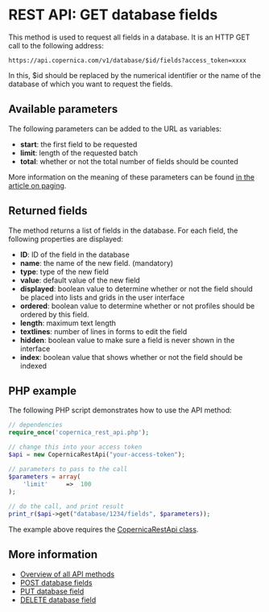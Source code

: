 # REST API: GET database fields

This method is used to request all fields in a database. It is an HTTP 
GET call to the following address:

`https://api.copernica.com/v1/database/$id/fields?access_token=xxxx`

In this, $id should be replaced by the numerical identifier or the name 
of the database of which you want to request the fields.

## Available parameters

The following parameters can be added to the URL as variables:

- **start**: the first field to be requested
- **limit**: length of the requested batch
- **total**: whether or not the total number of fields should be counted

More information on the meaning of these parameters can be found [in the article on paging](rest-paging).

## Returned fields

The method returns a list of fields in the database. For each field, 
the following properties are displayed:

- **ID**: ID of the field in the database
- **name**: the name of the new field. (mandatory)
- **type**: type of the new field
- **value**: default value of the new field
- **displayed**: boolean value to determine whether or not the field 
should be placed into lists and grids in the user interface
- **ordered**: boolean value to determine whether or not profiles should 
be ordered by this field.
- **length**: maximum text length
- **textlines**: number of lines in forms to edit the field
- **hidden**: boolean value to make sure a field is never shown in the 
interface
- **index**: boolean value that shows whether or not the field should 
be indexed

## PHP example

The following PHP script demonstrates how to use the API method:

```php
// dependencies
require_once('copernica_rest_api.php');

// change this into your access token
$api = new CopernicaRestApi("your-access-token");

// parameters to pass to the call
$parameters = array(
    'limit'     =>  100
);
	
// do the call, and print result
print_r($api->get("database/1234/fields", $parameters));
```

The example above requires the [CopernicaRestApi class](rest-php).

## More information

- [Overview of all API methods](rest-api)
- [POST database fields](rest-post-database-fields)
- [PUT database field](rest-put-database-field)
- [DELETE database field](rest-delete-database-field)
